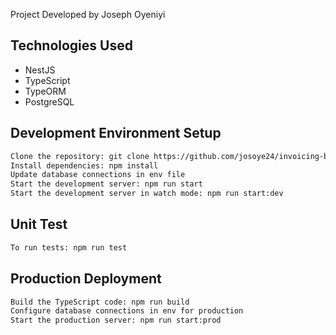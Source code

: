 Project Developed by Joseph Oyeniyi

## Technologies Used
-  NestJS
- TypeScript
- TypeORM
- PostgreSQL


## Development Environment Setup
```bash
Clone the repository: git clone https://github.com/josoye24/invoicing-backend.git
Install dependencies: npm install
Update database connections in env file
Start the development server: npm run start
Start the development server in watch mode: npm run start:dev
```

## Unit Test
```bash
To run tests: npm run test
```

## Production Deployment
```bash
Build the TypeScript code: npm run build
Configure database connections in env for production
Start the production server: npm run start:prod
```

